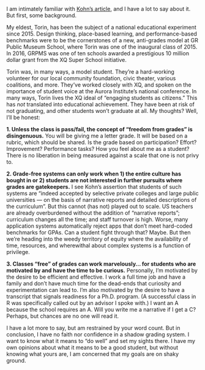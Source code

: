 I am intimately familiar with [Kohn’s article](https://www.alfiekohn.org/article/case-grades/), and I have a lot to say about it. But first, some background. 

My eldest, Torin, has been the subject of a national educational experiment since 2015. Design thinking, place-based learning, and performance-based benchmarks were to be the cornerstones of a new, anti-grades model at GR Public Museum School, where Torin was one of the inaugural class of 2015. In 2016, GRPMS was one of ten schools awarded a prestigious 10 million dollar grant from the XQ Super School initiative. 

Torin was, in many ways, a model student. They’re a hard-working volunteer for our local community foundation, civic theater, various coalitions, and more. They’ve worked closely with XQ, and spoken on the importance of student voice at the Aurora Institute’s national conference. In many ways, Torin lives the XQ ideal of “engaging students as citizens.” This has *not* translated into educational achievement. They have been at risk of not graduating, and other students won’t graduate at all. My thoughts? Well, I’ll be honest:

**1. Unless the class is pass/fail, the concept of “freedom from grades” is disingenuous.** You will be giving me a letter grade. It will be based on a rubric, which should be shared. Is the grade based on participation? Effort? Improvement? Performance tasks? How you feel about me as a student? There is no liberation in being measured against a scale that one is not privy to.

**2. Grade-free systems can only work when 1) the entire culture has bought in or 2) students are not interested in further pursuits where grades are gatekeepers.** I see Kohn’s assertion that students of such systems are “indeed accepted by selective private colleges and large public universities — on the basis of narrative reports and detailed descriptions of the curriculum”. But this cannot (has not) played out to scale. US teachers are already overburdened without the addition of “narrative reports”; curriculum changes all the time; and staff turnover is high.  Worse, many application systems automatically reject apps that don’t meet hard-coded benchmarks for GPAs. Can a student fight through that? Maybe. But then we’re heading into the weedy territory of equity where the availability of time, resources, and wherewithal about complex systems is a function of privilege. 

**3. Classes “free” of grades can work marvelously… for students who are motivated by and have the time to be curious.** Personally, I’m motivated by the desire to be efficient and effective. I work a full time job and have a family and don’t have much time for the dead-ends that curiosity and experimentation can lead to. I’m also motivated by the desire to have a transcript that signals readiness for a Ph.D. program. (A successful class in R was specifically called out by an advisor I spoke with.) I want an A because the school requires an A. Will you write me a narrative if I get a C? Perhaps, but chances are no one will read it.

I have a lot more to say, but am restrained by your word count. But in conclusion, I have no faith nor confidence in a shadow grading system. I want to know what it means to “do well” and set my sights there. I have my own opinions about what it means to be a good student, but without knowing what yours are, I am concerned that my goals are on shaky ground. 
